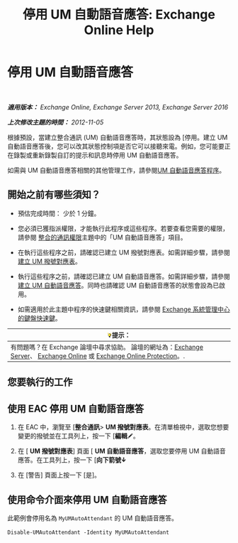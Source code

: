 ﻿---
title: '停用 UM 自動語音應答: Exchange Online Help'
TOCTitle: 停用 UM 自動語音應答
ms:assetid: ad79f374-f68f-430b-8b9c-2c841e1c55ae
ms:mtpsurl: https://technet.microsoft.com/zh-tw/library/Bb124228(v=EXCHG.150)
ms:contentKeyID: 50473979
ms.date: 05/23/2018
mtps_version: v=EXCHG.150
ms.translationtype: MT
---

# 停用 UM 自動語音應答

 

_**適用版本：** Exchange Online, Exchange Server 2013, Exchange Server 2016_

_**上次修改主題的時間：** 2012-11-05_

根據預設，當建立整合通訊 (UM) 自動語音應答時，其狀態設為 \[停用。建立 UM 自動語音應答後，您可以改其狀態控制項是否它可以接聽來電。例如，您可能要正在錄製或重新錄製自訂的提示和訊息時停用 UM 自動語音應答。

如需與 UM 自動語音應答相關的其他管理工作，請參閱[UM 自動語音應答程序](um-auto-attendant-procedures-exchange-2013-help.md)。

## 開始之前有哪些須知？

  - 預估完成時間： 少於 1 分鐘。

  - 您必須已獲指派權限，才能執行此程序或這些程序。若要查看您需要的權限，請參閱 [整合的通訊權限](unified-messaging-permissions-exchange-2013-help.md)主題中的「UM 自動語音應答」項目。

  - 在執行這些程序之前，請確認已建立 UM 撥號對應表。如需詳細步驟，請參閱[建立 UM 撥號對應表](create-a-um-dial-plan-exchange-2013-help.md)。

  - 執行這些程序之前，請確認已建立 UM 自動語音應答。如需詳細步驟，請參閱[建立 UM 自動語音應答](create-a-um-auto-attendant-exchange-2013-help.md)。同時也請確認 UM 自動語音應答的狀態會設為已啟用。

  - 如需適用於此主題中程序的快速鍵相關資訊，請參閱 [Exchange 系統管理中心的鍵盤快速鍵](keyboard-shortcuts-in-the-exchange-admin-center-exchange-online-protection-help.md)。

<table>
<thead>
<tr class="header">
<th><img src="images/Bb124558.tip(EXCHG.150).gif" title="提示" alt="提示" />提示：</th>
</tr>
</thead>
<tbody>
<tr class="odd">
<td>有問題嗎？在 Exchange 論壇中尋求協助。 論壇的網址為：<a href="https://go.microsoft.com/fwlink/p/?linkid=60612">Exchange Server</a>、 <a href="https://go.microsoft.com/fwlink/p/?linkid=267542">Exchange Online</a> 或 <a href="https://go.microsoft.com/fwlink/p/?linkid=285351">Exchange Online Protection</a>。.</td>
</tr>
</tbody>
</table>


## 您要執行的工作

## 使用 EAC 停用 UM 自動語音應答

1.  在 EAC 中，瀏覽至 \[**整合通訊**\> **UM 撥號對應表**。在清單檢視中，選取您想要變更的撥號並在工具列上，按一下 \[**編輯**![編輯圖示](images/JJ218640.6f53ccb2-1f13-4c02-bea0-30690e6ea71d(EXCHG.150).gif "編輯圖示")。

2.  在 \[ **UM 撥號對應表**\] 頁面 \[ **UM 自動語音應答**，選取您要停用 UM 自動語音應答。在工具列上，按一下 \[**向下箭號**![向下箭號圖示](images/JJ150576.ef5ca57d-a033-457b-bd92-6361877c33d0(EXCHG.150).gif "向下箭號圖示")

3.  在 \[警告\] 頁面上按一下 \[是\]。

## 使用命令介面來停用 UM 自動語音應答

此範例會停用名為 `MyUMAutoAttendant` 的 UM 自動語音應答。

    Disable-UMAutoAttendant -Identity MyUMAutoAttendant

